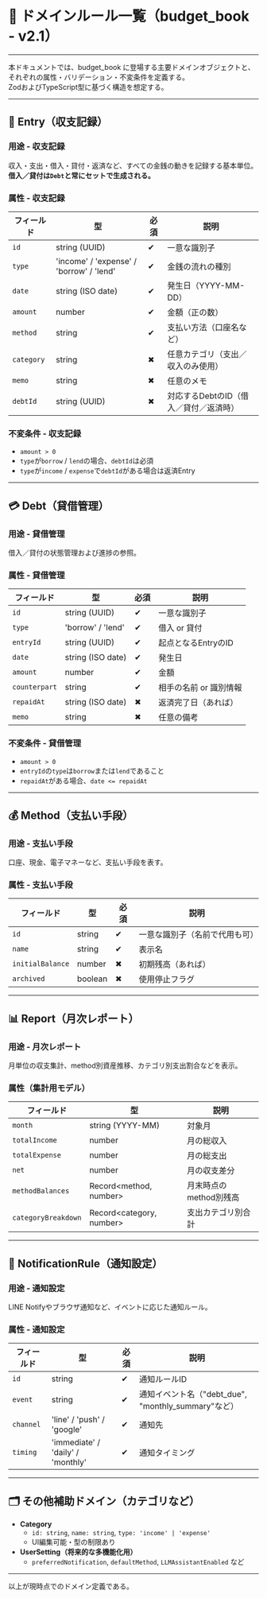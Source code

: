 # 📘 ドメインルール一覧（budget_book - v2.1）

---

本ドキュメントでは、budget_book に登場する主要ドメインオブジェクトと、それぞれの属性・バリデーション・不変条件を定義する。  
ZodおよびTypeScript型に基づく構造を想定する。

---

## 🧾 Entry（収支記録）

### 用途 - 収支記録

収入・支出・借入・貸付・返済など、すべての金銭の動きを記録する基本単位。  
**借入／貸付は`Debt`と常にセットで生成される。**

### 属性 - 収支記録

| フィールド | 型 | 必須 | 説明 |
|------------|----|------|------|
| `id` | string (UUID) | ✔ | 一意な識別子 |
| `type` | 'income' / 'expense' / 'borrow' / 'lend' | ✔ | 金銭の流れの種別 |
| `date` | string (ISO date) | ✔ | 発生日（YYYY-MM-DD） |
| `amount` | number | ✔ | 金額（正の数） |
| `method` | string | ✔ | 支払い方法（口座名など） |
| `category` | string | ✖ | 任意カテゴリ（支出／収入のみ使用） |
| `memo` | string | ✖ | 任意のメモ |
| `debtId` | string (UUID) | ✖ | 対応するDebtのID（借入／貸付／返済時） |

### 不変条件 - 収支記録

- `amount > 0`
- `type`が`borrow` / `lend`の場合、`debtId`は必須
- `type`が`income` / `expense`で`debtId`がある場合は返済Entry

---

## 💳 Debt（貸借管理）

### 用途 - 貸借管理

借入／貸付の状態管理および進捗の参照。

### 属性 - 貸借管理

| フィールド | 型 | 必須 | 説明 |
|------------|----|------|------|
| `id` | string (UUID) | ✔ | 一意な識別子 |
| `type` | 'borrow' / 'lend' | ✔ | 借入 or 貸付 |
| `entryId` | string (UUID) | ✔ | 起点となるEntryのID |
| `date` | string (ISO date) | ✔ | 発生日 |
| `amount` | number | ✔ | 金額 |
| `counterpart` | string | ✔ | 相手の名前 or 識別情報 |
| `repaidAt` | string (ISO date) | ✖ | 返済完了日（あれば） |
| `memo` | string | ✖ | 任意の備考 |

### 不変条件 - 貸借管理

- `amount > 0`
- `entryId`の`type`は`borrow`または`lend`であること
- `repaidAt`がある場合、`date <= repaidAt`

---

## 💰 Method（支払い手段）

### 用途 - 支払い手段

口座、現金、電子マネーなど、支払い手段を表す。

### 属性 - 支払い手段

| フィールド | 型 | 必須 | 説明 |
|------------|----|------|------|
| `id` | string | ✔ | 一意な識別子（名前で代用も可） |
| `name` | string | ✔ | 表示名 |
| `initialBalance` | number | ✖ | 初期残高（あれば） |
| `archived` | boolean | ✖ | 使用停止フラグ |

---

## 📊 Report（月次レポート）

### 用途 - 月次レポート

月単位の収支集計、method別資産推移、カテゴリ別支出割合などを表示。

### 属性（集計用モデル）

| フィールド | 型 | 説明 |
|------------|----|------|
| `month` | string (YYYY-MM) | 対象月 |
| `totalIncome` | number | 月の総収入 |
| `totalExpense` | number | 月の総支出 |
| `net` | number | 月の収支差分 |
| `methodBalances` | Record<method, number> | 月末時点のmethod別残高 |
| `categoryBreakdown` | Record<category, number> | 支出カテゴリ別合計 |

---

## 🔔 NotificationRule（通知設定）

### 用途 - 通知設定

LINE Notifyやブラウザ通知など、イベントに応じた通知ルール。

### 属性 - 通知設定

| フィールド | 型 | 必須 | 説明 |
|------------|----|------|------|
| `id` | string | ✔ | 通知ルールID |
| `event` | string | ✔ | 通知イベント名（"debt_due", "monthly_summary"など） |
| `channel` | 'line' / 'push' / 'google' | ✔ | 通知先 |
| `timing` | 'immediate' / 'daily' / 'monthly' | ✔ | 通知タイミング |

---

## 🗂️ その他補助ドメイン（カテゴリなど）

- **Category**  
  - `id: string`, `name: string`, `type: 'income' | 'expense'`
  - UI編集可能・型の制限あり
- **UserSetting（将来的な多機能化用）**  
  - `preferredNotification`, `defaultMethod`, `LLMAssistantEnabled` など

---

以上が現時点でのドメイン定義である。

